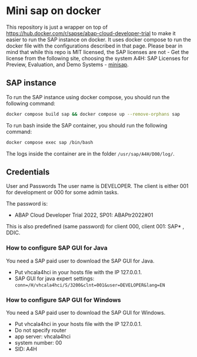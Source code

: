 # Mini sap on docker

This repository is just a wrapper on top of https://hub.docker.com/r/sapse/abap-cloud-developer-trial to make it easier to run the SAP instance on docker.
It uses docker compose to run the docker file with the configurations described in that page.
Please bear in mind that while this repo is MIT licensed, the SAP licenses are not - Get the license from the following 
site, choosing the system A4H: SAP Licenses for Preview, Evaluation, and Demo Systems - [minisap](https://go.support.sap.com/minisap/#/minisap). 

## SAP instance

To run the SAP instance using docker compose, you should run the following command:

```bash
docker compose build sap && docker compose up --remove-orphans sap
```

To run bash inside the SAP container, you should run the following command:

```bash
docker compose exec sap /bin/bash
```

The logs inside the container are in the folder `/usr/sap/A4H/D00/log/`.

## Credentials 

User and Passwords
The user name is DEVELOPER. The client is either 001 for development or 000 for some admin tasks.

The password is: 
- ABAP Cloud Developer Trial 2022, SP01: ABAPtr2022#01

This is also predefined (same password) for client 000, client 001: SAP* , DDIC.

### How to configure SAP GUI for Java

You need a SAP paid user to download the SAP GUI for Java.

- Put vhcala4hci in your hosts file with the IP 127.0.0.1.
- SAP GUI for java expert settings: `conn=/H/vhcala4hci/S/3200&clnt=001&user=DEVELOPER&lang=EN`

### How to configure SAP GUI for Windows

You need a SAP paid user to download the SAP GUI for Windows.

- Put vhcala4hci in your hosts file with the IP 127.0.0.1.
- Do not specify router
- app server: vhcala4hci
- system number: 00
- SID: A4H

